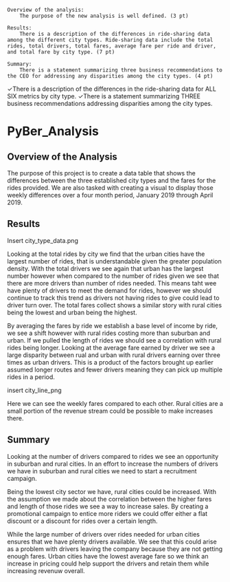 

    Overview of the analysis:
        The purpose of the new analysis is well defined. (3 pt)

    Results:
        There is a description of the differences in ride-sharing data among the different city types. Ride-sharing data include the total rides, total drivers, total fares, average fare per ride and driver, and total fare by city type. (7 pt)

    Summary:
        There is a statement summarizing three business recommendations to the CEO for addressing any disparities among the city types. (4 pt)

✓There is a description of the differences in the ride-sharing data for ALL SIX metrics by city type. 
✓There is a statement summarizing THREE business recommendations addressing disparities among the city types.

# PyBer_Analysis

## Overview of the Analysis

The purpose of this project is to create a data table that shows the differences between the three established city types and the fares for the rides provided. We are also tasked with creating a visual to display those weekly differences over a four month period, January 2019 through April 2019. 

## Results

Insert city_type_data.png

Looking at the total rides by city we find that the urban cities have the largest number of rides, that is understandable given the greater population density. With the total drivers we see again that urban has the largest number however when compared to the number of rides given we see that there are more drivers than number of rides needed. This means taht wee have plenty of drivers to meet the demand for rides, however we should continue to track this trend as drivers not having rides to give could lead to driver turn over. The total fares collect shows a similar story with rural cities being the lowest and urban being the highest.

By averaging the fares by ride we establish a base level of income by ride, we see a shift however with rural rides costing more than suburban and urban. If we pulled the length of rides we should see a correlation with rural rides being longer. Looking at the average fare earned by driver we see a large disparity between rual and urban with rural drivers earning over three times as urban drivers. This is a product of the factors brought up earlier assumed longer routes and fewer drivers meaning they can pick up multiple rides in a period.

insert city_line_png

Here we can see the weekly fares compared to each other. Rural cities are a small portion of the revenue stream could be possible to make increases there. 

## Summary

Looking at the number of drivers compared to rides we see an opportunity in suburban and rural cities. In an effort to increase the numbers of drivers we have in suburban and rural cities we need to start a recruitment campaign.

Being the lowest city sector we have, rural cities could be increased. With the assumption we made about the correlation between the higher fares and length of those rides we see a way to increase sales. By creating a promotional campaign to entice more riders we could offer either a flat discount or a discount for rides over a certain length.

While the large number of drivers over rides needed for urban cities ensures that we have plenty drivers available. We see that this could arise as a problem with drivers leaving the company because they are not getting enough fares. Urban cities have the lowest average fare so we think an increase in pricing could help support the drivers and retain them while increasing revenuw overall. 
